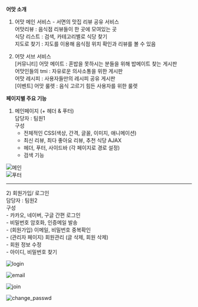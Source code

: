 <b>어맛 소개</b> <br>
  1) 어맛 메인 서비스 - 서면의 맛집 리뷰 공유 서비스 <br>
                       어맛리뷰 : 음식점 리뷰들이 한 곳에 모여있는 곳 <br>
                       식당 리스트 : 검색, 카테고리별로 식당 찾기 <br>
                       지도로 찾기 : 지도를 이용해 음식점 위치 확인과 리뷰를 볼 수 있음 <br>
                   
  2) 어맛 서브 서비스 <br>
     [커뮤니티] 어맛 메이트 : 혼밥을 못하시는 분들을 위해 밥메이트 찾는 게시판 <br> 
               어맛인들의 tmi : 자유로운 의사소통을 위한 게시판 <br>
               어맛 레시피 : 사용자들만의 레시피 공유 게시판 <br>
     [이벤트]   어맛 룰렛 : 음식 고르기 힘든 사용자를 위한 룰렛 <br>

<b>페이지별 주요 기능</b> <br>

  1) 메인페이지 (+ 헤더 & 푸터) <br>
     담당자 : 팀원1 <br>
     구성 <br>
     <ul>
       <li> 전체적인 CSS(색상,  간격, 글꼴, 이미지, 애니메이션) </li>
       <li> 최신 리뷰, 최다 좋아요 리뷰, 추천 식당 AJAX </li>
       <li> 헤더, 푸터, 사이드바 (각 페이지로 경로 설정) </li>
       <li> 검색 기능 </li>
     </ul>
     
![메인](https://user-images.githubusercontent.com/107300167/192664111-77ed11f3-415f-47d6-957f-8edd272d4169.jpg) <br>
![푸터](https://user-images.githubusercontent.com/107300167/192664141-b2ec6283-f700-4a89-9a0f-bd9faba32b99.jpg) <br>
     
     
<hr>
   2) 회원가입/ 로그인 <br>
      담당자 :  팀원2 <br>
      구성 <br> 
       - 카카오, 네이버, 구글 간편 로그인 <br>
       - 비밀번호 암호화, 인증메일 발송 <br>
       - (회원가입) 이메일, 비밀번호 중복확인 <br>
       - (관리자 페이지) 회원관리 (글 삭제, 회원 삭제) <br>
       - 회원 정보 수정 <br>
       - 아이디, 비밀번호 찾기 <br>
       
![login](https://user-images.githubusercontent.com/107300167/192667871-e6af975b-0fa7-4fcc-a997-6623b41897f2.jpg)

![email](https://user-images.githubusercontent.com/107300167/192667694-4c6448e8-3b9b-4c48-9687-08b670eae7da.jpg)

![join](https://user-images.githubusercontent.com/107300167/192667714-e6c27eae-364e-48ce-8753-b26c962470e9.jpg)

![change_passwd](https://user-images.githubusercontent.com/107300167/192667736-8cdb32dc-dc27-4858-ab5f-4e34a51aafac.jpg) <br>
      
      
      
      
